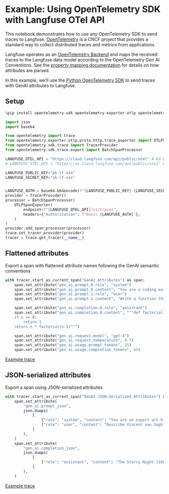 # Example: Using OpenTelemetry SDK with Langfuse OTel API

This notebook demonstrates how to use any OpenTelemetry SDK to send traces to Langfuse. [OpenTelemetry](https://opentelemetry.io/) is a CNCF project that provides a standard way to collect distributed traces and metrics from applications.

Langfuse operates as an [OpenTelemetry Backend](/docs/opentelemetry/get-started) and maps the received traces to the Langfuse data model according to the OpenTelemetry Gen AI Conventions. See the [property mapping documentation](/docs/opentelemetry/get-started#property-mapping) for details on how attributes are parsed.

In this example, we'll use the [Python OpenTelemetry SDK](https://opentelemetry.io/docs/languages/python/) to send traces with GenAI attributes to Langfuse.

## Setup


```python
%pip install opentelemetry-sdk opentelemetry-exporter-otlp opentelemetry-api
```


```python
import json
import base64

from opentelemetry import trace
from opentelemetry.exporter.otlp.proto.http.trace_exporter import OTLPSpanExporter
from opentelemetry.sdk.trace import TracerProvider
from opentelemetry.sdk.trace.export import BatchSpanProcessor

LANGFUSE_OTEL_API = "https://cloud.langfuse.com/api/public/otel" # EU Data Region
# LANGFUSE_OTEL_API = "https://us.cloud.langfuse.com/api/public/otel" # US Data Region

LANGFUSE_PUBLIC_KEY="pk-lf-xxx"
LANGFUSE_SECRET_KEY="sk-lf-xxx"


LANGFUSE_AUTH = base64.b64encode(f"{LANGFUSE_PUBLIC_KEY}:{LANGFUSE_SECRET_KEY}".encode()).decode()
provider = TracerProvider()
processor = BatchSpanProcessor(
    OTLPSpanExporter(
        endpoint=f"{LANGFUSE_OTEL_API}/v1/traces",
        headers={"Authorization": f"Basic {LANGFUSE_AUTH}"},
    )
)
provider.add_span_processor(processor)
trace.set_tracer_provider(provider)
tracer = trace.get_tracer(__name__)
```

## Flattened attributes

Export a span with flattened attribute names following the GenAI semantic conventions


```python
with tracer.start_as_current_span("GenAI Attributes") as span:
    span.set_attribute("gen_ai.prompt.0.role", "system")
    span.set_attribute("gen_ai.prompt.0.content", "You are a coding assistant that helps write Python code.")
    span.set_attribute("gen_ai.prompt.1.role", "user") 
    span.set_attribute("gen_ai.prompt.1.content", "Write a function that calculates the factorial of a number.")

    span.set_attribute("gen_ai.completion.0.role", "assistant")
    span.set_attribute("gen_ai.completion.0.content", """def factorial(n):
    if n == 0:
        return 1
    return n * factorial(n-1)""")

    span.set_attribute("gen_ai.request.model", "gpt-4")
    span.set_attribute("gen_ai.request.temperature", 0.7)
    span.set_attribute("gen_ai.usage.prompt_tokens", 25)
    span.set_attribute("gen_ai.usage.completion_tokens", 45)
```

[Example trace](https://cloud.langfuse.com/project/cloramnkj0002jz088vzn1ja4/traces/226b5e5ea844788de7bced27fc475c62?timestamp=2025-02-06T10%3A57%3A11.141Z&observation=db79c5e1372feffc)

## JSON-serialized attributes

Export a span using JSON-serialized attributes


```python
with tracer.start_as_current_span("GenAI JSON-Serialized Attributes") as span:
    span.set_attribute(
        "gen_ai.prompt_json",
        json.dumps(
            [
                {"role": "system", "content": "You are an expert art historian and critic."},
                {"role": "user", "content": "Describe Vincent van Gogh's 'The Starry Night' painting in detail."},
            ]
        ),
    )
    span.set_attribute(
        "gen_ai.completion_json",
        json.dumps(
            [
                {"role": "assistant", "content": "The Starry Night (1889) is one of Van Gogh's most famous works, painted during his stay at the Saint-Paul-de-Mausole asylum. The painting depicts a night scene with a swirling sky filled with stars and a crescent moon over a village. The sky is dominated by luminous yellow stars and a spiral pattern of blue clouds. In the foreground, a dark cypress tree reaches toward the sky like a flame. The village below is quiet and peaceful, with a prominent church spire piercing the night. The brushwork is bold and expressive, with thick impasto strokes creating a sense of movement and energy throughout the composition."},
            ]
        ),
    )
```

[Example trace](https://cloud.langfuse.com/project/cloramnkj0002jz088vzn1ja4/traces/019440a211c0ee6739d0be1f9101ac3f?timestamp=2025-02-06T10%3A57%3A44.540Z&observation=a09151c5814c1803)
